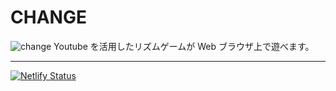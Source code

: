 # CHANGE

![change](https://user-images.githubusercontent.com/1400310/79050946-56a02400-7c68-11ea-9715-7bb0358cf854.png)
Youtube を活用したリズムゲームが Web ブラウザ上で遊べます。

---

[![Netlify Status](https://api.netlify.com/api/v1/badges/8e00eaa8-38bf-48a5-b635-16ed642c436b/deploy-status)](https://app.netlify.com/sites/yhashimoto-change/deploys)
